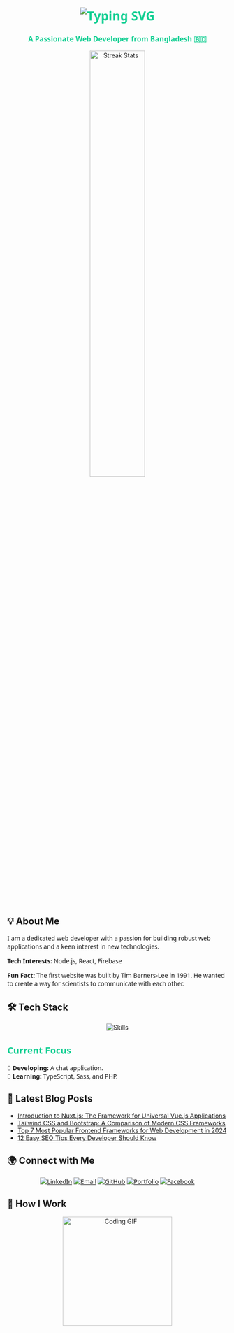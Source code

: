 <h1 align="center" style="font-family: 'Source Code Pro', 'Segoe UI', Tahoma, Geneva, Verdana, sans-serif; color: #14cf93;">
    <img src="https://readme-typing-svg.herokuapp.com/?font=Righteous&size=35&center=true&vCenter=true&width=500&height=70&duration=4000&lines=Hello+World!+👋;+I'm+Arafat+Khan!" alt="Typing SVG" />
</h1>

<h3 align="center" style="font-family: 'Source Code Pro', 'Segoe UI', Tahoma, Geneva, Verdana, sans-serif; color: #14cf93;">
    A Passionate Web Developer from Bangladesh 🇧🇩
</h3>

<p align="center">
    <img width="50%" src="https://github-readme-streak-stats.herokuapp.com/?user=arafat05426&theme=react&hide_border=true&background=transparent&stroke=0D1117&fire=FF1CF7&sideLabels=00F0FF&currStreakNum=FF1CF7&ring=FF1CF7&currStreakLabel=FF1CF7&sideNums=00F0FF" alt="Streak Stats" />
</p>


## 💡 About Me

<p style="font-family: 'Source Code Pro', 'Segoe UI', Tahoma, Geneva, Verdana, sans-serif;">
    I am a dedicated web developer with a passion for building robust web applications and a keen interest in new technologies.
</p>
<p style="font-family: 'Source Code Pro', 'Segoe UI', Tahoma, Geneva, Verdana, sans-serif;">
    <strong>Tech Interests:</strong> Node.js, React, Firebase
</p>
<p style="font-family: 'Source Code Pro', 'Segoe UI', Tahoma, Geneva, Verdana, sans-serif;">
    <strong>Fun Fact:</strong> The first website was built by Tim Berners-Lee in 1991. He wanted to create a way for scientists to communicate with each other. 
</p>


## 🛠️ Tech Stack

<p align="center">
    <img src="https://skillicons.dev/icons?i=html,css,javascript,typescript,react,nodejs,express,tailwind,bootstrap,firebase,mongodb,git,github" alt="Skills" />
</p>


<h2 align="" style="font-family: 'Source Code Pro', 'Segoe UI', Tahoma, Geneva, Verdana, sans-serif; color: #14cf93;">
    Current Focus
</h2>

<p align="" style="font-family: 'Source Code Pro', 'Segoe UI', Tahoma, Geneva, Verdana, sans-serif;">
    🎯 <strong>Developing:</strong> A chat application.<br/>
    📘 <strong>Learning:</strong> TypeScript, Sass, and PHP.
</p>


## 📝 Latest Blog Posts

- [Introduction to Nuxt.js: The Framework for Universal Vue.js Applications](https://dev.to/hi_iam_chris/introduction-to-nuxtjs-the-framework-for-universal-vuejs-applications-4noh)
- [Tailwind CSS and Bootstrap: A Comparison of Modern CSS Frameworks](https://dev.to/sheisgoodness/tailwind-css-and-bootstrap-a-comparison-of-modern-css-frameworks-26ca)
- [Top 7 Most Popular Frontend Frameworks for Web Development in 2024](https://dev.to/solutelabs/top-7-most-popular-frontend-frameworks-for-web-development-in-2024-1e1o)
- [12 Easy SEO Tips Every Developer Should Know](https://dev.to/acidop/12-easy-seo-tips-every-developer-should-know-52k3)


## 🌍 Connect with Me

<p align="center" style="font-family: 'Source Code Pro', 'Segoe UI', Tahoma, Geneva, Verdana, sans-serif;">
    <a href="https://www.linkedin.com/in/arafathossennibir-5426-khan/"><img src="https://img.shields.io/badge/-LinkedIn-0077B5?style=for-the-badge&logo=linkedin&logoColor=white" alt="LinkedIn" /></a>
    <a href="mailto:arafat05426@gmail.com"><img src="https://img.shields.io/badge/-Email-D14836?style=for-the-badge&logo=gmail&logoColor=white" alt="Email" /></a>
    <a href="https://github.com/arafat05426"><img src="https://img.shields.io/badge/-GitHub-181717?style=for-the-badge&logo=github&logoColor=white" alt="GitHub" /></a>
    <a href="https://khan-delta.vercel.app/"><img src="https://img.shields.io/badge/-Portfolio-FFA500?style=for-the-badge&logo=google-chrome&logoColor=white" alt="Portfolio" /></a>
    <a href="https://www.facebook.com/Khan05426"><img src="https://img.shields.io/badge/-Facebook-1877F2?style=for-the-badge&logo=facebook&logoColor=white" alt="Facebook" /></a>
</p>


## 🌱 How I Work

<p align="center">
    <img src="https://raw.githubusercontent.com/arafat05426/arafat05426/main/code.gif" alt="Coding GIF" height="250" />
</p>

